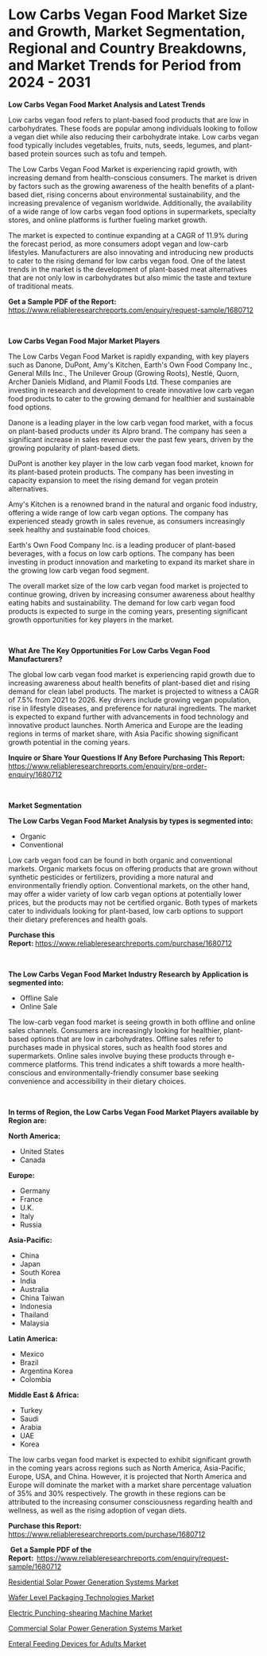 <p><h1>Low Carbs Vegan Food Market Size and Growth, Market Segmentation, Regional and Country Breakdowns, and Market Trends for Period from 2024 -  2031</h1></p><p><strong>Low Carbs Vegan Food Market Analysis and Latest Trends</strong></p>
<p><p>Low carbs vegan food refers to plant-based food products that are low in carbohydrates. These foods are popular among individuals looking to follow a vegan diet while also reducing their carbohydrate intake. Low carbs vegan food typically includes vegetables, fruits, nuts, seeds, legumes, and plant-based protein sources such as tofu and tempeh.</p><p>The Low Carbs Vegan Food Market is experiencing rapid growth, with increasing demand from health-conscious consumers. The market is driven by factors such as the growing awareness of the health benefits of a plant-based diet, rising concerns about environmental sustainability, and the increasing prevalence of veganism worldwide. Additionally, the availability of a wide range of low carbs vegan food options in supermarkets, specialty stores, and online platforms is further fueling market growth.</p><p>The market is expected to continue expanding at a CAGR of 11.9% during the forecast period, as more consumers adopt vegan and low-carb lifestyles. Manufacturers are also innovating and introducing new products to cater to the rising demand for low carbs vegan food. One of the latest trends in the market is the development of plant-based meat alternatives that are not only low in carbohydrates but also mimic the taste and texture of traditional meats.</p></p>
<p><strong>Get a Sample PDF of the Report:&nbsp;</strong> <a href="https://www.reliableresearchreports.com/enquiry/request-sample/1680712">https://www.reliableresearchreports.com/enquiry/request-sample/1680712</a></p>
<p>&nbsp;</p>
<p><strong>Low Carbs Vegan Food Major Market Players</strong></p>
<p><p>The Low Carbs Vegan Food Market is rapidly expanding, with key players such as Danone, DuPont, Amy's Kitchen, Earth's Own Food Company Inc., General Mills Inc., The Unilever Group (Growing Roots), Nestlé, Quorn, Archer Daniels Midland, and Plamil Foods Ltd. These companies are investing in research and development to create innovative low carb vegan food products to cater to the growing demand for healthier and sustainable food options.</p><p>Danone is a leading player in the low carb vegan food market, with a focus on plant-based products under its Alpro brand. The company has seen a significant increase in sales revenue over the past few years, driven by the growing popularity of plant-based diets.</p><p>DuPont is another key player in the low carb vegan food market, known for its plant-based protein products. The company has been investing in capacity expansion to meet the rising demand for vegan protein alternatives.</p><p>Amy's Kitchen is a renowned brand in the natural and organic food industry, offering a wide range of low carb vegan options. The company has experienced steady growth in sales revenue, as consumers increasingly seek healthy and sustainable food choices.</p><p>Earth's Own Food Company Inc. is a leading producer of plant-based beverages, with a focus on low carb options. The company has been investing in product innovation and marketing to expand its market share in the growing low carb vegan food segment.</p><p>The overall market size of the low carb vegan food market is projected to continue growing, driven by increasing consumer awareness about healthy eating habits and sustainability. The demand for low carb vegan food products is expected to surge in the coming years, presenting significant growth opportunities for key players in the market.</p></p>
<p>&nbsp;</p>
<p><strong>What Are The Key Opportunities For Low Carbs Vegan Food Manufacturers?</strong></p>
<p><p>The global low carb vegan food market is experiencing rapid growth due to increasing awareness about health benefits of plant-based diet and rising demand for clean label products. The market is projected to witness a CAGR of 7.5% from 2021 to 2026. Key drivers include growing vegan population, rise in lifestyle diseases, and preference for natural ingredients. The market is expected to expand further with advancements in food technology and innovative product launches. North America and Europe are the leading regions in terms of market share, with Asia Pacific showing significant growth potential in the coming years.</p></p>
<p><strong>Inquire or Share Your Questions If Any Before Purchasing This Report:</strong> <a href="https://www.reliableresearchreports.com/enquiry/pre-order-enquiry/1680712">https://www.reliableresearchreports.com/enquiry/pre-order-enquiry/1680712</a></p>
<p>&nbsp;</p>
<p><strong>Market Segmentation</strong></p>
<p><strong>The Low Carbs Vegan Food Market Analysis by types is segmented into:</strong></p>
<p><ul><li>Organic</li><li>Conventional</li></ul></p>
<p><p>Low carb vegan food can be found in both organic and conventional markets. Organic markets focus on offering products that are grown without synthetic pesticides or fertilizers, providing a more natural and environmentally friendly option. Conventional markets, on the other hand, may offer a wider variety of low carb vegan options at potentially lower prices, but the products may not be certified organic. Both types of markets cater to individuals looking for plant-based, low carb options to support their dietary preferences and health goals.</p></p>
<p><strong>Purchase this Report:&nbsp;</strong><a href="https://www.reliableresearchreports.com/purchase/1680712">https://www.reliableresearchreports.com/purchase/1680712</a></p>
<p>&nbsp;</p>
<p><strong>The Low Carbs Vegan Food Market Industry Research by Application is segmented into:</strong></p>
<p><ul><li>Offline Sale</li><li>Online Sale</li></ul></p>
<p><p>The low-carb vegan food market is seeing growth in both offline and online sales channels. Consumers are increasingly looking for healthier, plant-based options that are low in carbohydrates. Offline sales refer to purchases made in physical stores, such as health food stores and supermarkets. Online sales involve buying these products through e-commerce platforms. This trend indicates a shift towards a more health-conscious and environmentally-friendly consumer base seeking convenience and accessibility in their dietary choices.</p></p>
<p>&nbsp;</p>
<p><strong>In terms of Region, the Low Carbs Vegan Food Market Players available by Region are:</strong></p>
<p>
    <p> <strong> North America: </strong>
        <ul>
            <li>United States</li>
            <li>Canada</li>
        </ul>
        </p> 
    <p> <strong> Europe: </strong>
        <ul>
            <li>Germany</li>
            <li>France</li>
            <li>U.K.</li>
            <li>Italy</li>
            <li>Russia</li>
        </ul>
        </p> 
    <p> <strong> Asia-Pacific: </strong>
        <ul>
            <li>China</li>
            <li>Japan</li>
            <li>South Korea</li>
            <li>India</li>
            <li>Australia</li>
            <li>China Taiwan</li>
            <li>Indonesia</li>
            <li>Thailand</li>
            <li>Malaysia</li>
        </ul>
        </p> 
    <p> <strong> Latin America: </strong>
        <ul>
            <li>Mexico</li>
            <li>Brazil</li>
            <li>Argentina Korea</li>
            <li>Colombia</li>
        </ul>
        </p> 
    <p> <strong> Middle East & Africa: </strong>
        <ul>
            <li>Turkey</li>
            <li>Saudi</li>
            <li>Arabia</li>
            <li>UAE</li>
            <li>Korea</li>
        </ul>
    </p>
    </p>
<p><p>The low carbs vegan food market is expected to exhibit significant growth in the coming years across regions such as North America, Asia-Pacific, Europe, USA, and China. However, it is projected that North America and Europe will dominate the market with a market share percentage valuation of 35% and 30% respectively. The growth in these regions can be attributed to the increasing consumer consciousness regarding health and wellness, as well as the rising adoption of vegan diets.</p></p>
<p><strong>Purchase this Report: </strong><a href="https://www.reliableresearchreports.com/purchase/1680712">https://www.reliableresearchreports.com/purchase/1680712</a></p>
<p>&nbsp;<strong>Get a Sample PDF of the Report:&nbsp;&nbsp;</strong><a href="https://www.reliableresearchreports.com/enquiry/request-sample/1680712">https://www.reliableresearchreports.com/enquiry/request-sample/1680712</a></p>
<p><strong></strong></p>
<p><p><a href="https://medium.com/@jasperkuhic2023/residential-solar-power-generation-systems-market-comprehensive-assessment-by-type-application-d453f5c5c9f2">Residential Solar Power Generation Systems Market</a></p><p><a href="https://medium.com/@jasperkuhic2023/wafer-level-packaging-technologies-market-competitive-analysis-market-trends-and-forecast-to-2031-f0ef78257783">Wafer Level Packaging Technologies Market</a></p><p><a href="https://github.com/jerrycopelandthomaswsqd8q/Market-Research-Report-List-1/blob/main/electric-punching-shearing-machine-market.md">Electric Punching-shearing Machine Market</a></p><p><a href="https://medium.com/@jasperkuhic2023/commercial-solar-power-generation-systems-market-size-market-outlook-and-market-forecast-2024-to-f485e0e003cf">Commercial Solar Power Generation Systems Market</a></p><p><a href="https://github.com/brenzgnarento/Market-Research-Report-List-1/blob/main/enteral-feeding-devices-for-adults-market.md">Enteral Feeding Devices for Adults Market</a></p></p>